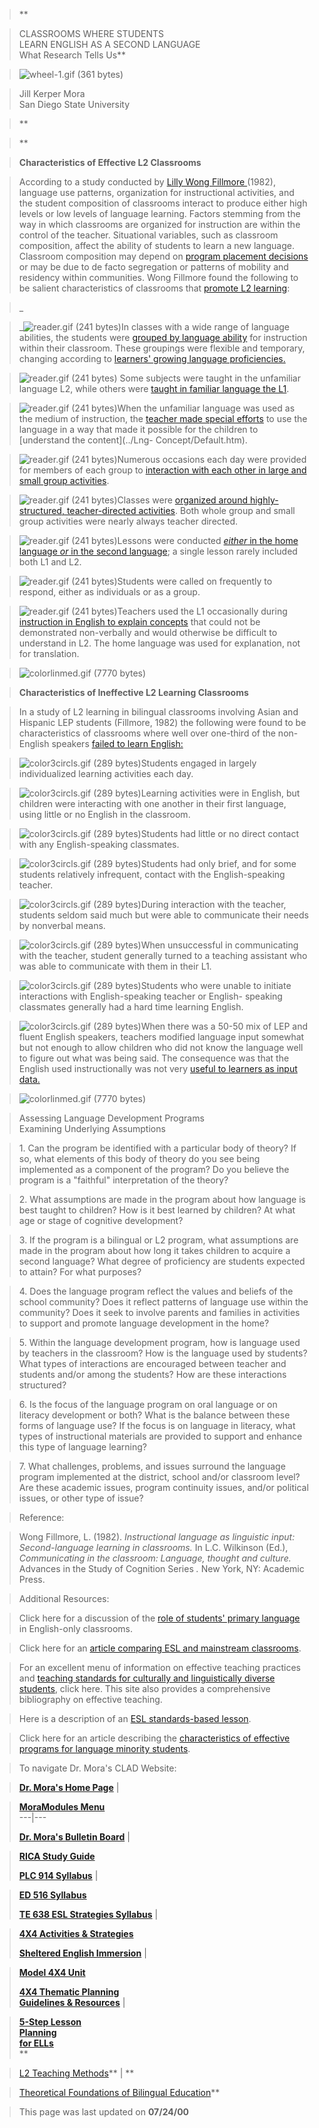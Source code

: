 > **

>

> CLASSROOMS WHERE STUDENTS  
>  LEARN ENGLISH AS A SECOND LANGUAGE  
>  What Research Tells Us**

>

>  
>

> ![wheel-1.gif \(361 bytes\)](../Pictures/wheel-1.gif)

>

>  
>

> Jill Kerper Mora  
>  San Diego State University

>

> **

>

> **

>

> **Characteristics of Effective L2 Classrooms**

>

> According to a study conducted by [Lilly Wong Fillmore
](http://ourworld.compuserve.com/homepages/jwcrawford/fillmor1.htm)(1982),
language use patterns, organization for instructional activities, and the
student composition of classrooms interact to produce either high levels or
low levels of language learning. Factors stemming from the way in which
classrooms are organized for instruction are within the control of the
teacher. Situational variables, such as classroom composition, affect the
ability of students to learn a new language. Classroom composition may depend
on [program placement decisions](../Pages/SEIvCanadian.htm) or may be due to
de facto segregation or patterns of mobility and residency within communities.
Wong Fillmore found the following to be salient characteristics of classrooms
that [promote L2 learning](../LangAssessmtMMdl/Default.htm):

>

> _

>

> _![reader.gif \(241 bytes\)](../Pictures/reader.gif)In classes with a wide
range of language abilities, the students were [grouped by language
ability](../ThemePlanningMMdl/Default.htm) for instruction within their
classroom. These groupings were flexible and temporary, changing according to
[learners' growing language proficiencies.](../NatApprTheory-Eng/Default.htm)

>

> ![reader.gif \(241 bytes\)](../Pictures/reader.gif) Some subjects were
taught in the unfamiliar language L2, while others were [taught in familiar
language the L1](../SpanRdgPPT/Default.htm).

>

> ![reader.gif \(241 bytes\)](../Pictures/reader.gif)When the unfamiliar
language was used as the medium of instruction, the [teacher made special
efforts](../Pages/4X4Guidelines.htm) to use the language in a way that made it
possible for the children to [understand the content](../Lng-
Concept/Default.htm).

>

> ![reader.gif \(241 bytes\)](../Pictures/reader.gif)Numerous occasions each
day were provided for members of each group to [interaction with each other in
large and small group activities](../Pages/4x4activity.htm).

>

> ![reader.gif \(241 bytes\)](../Pictures/reader.gif)Classes were [organized
around highly-structured, teacher-directed
activities](../CsrmOrgMMdl/Default.htm). Both whole group and small group
activities were nearly always teacher directed.

>

> ![reader.gif \(241 bytes\)](../Pictures/reader.gif)Lessons were conducted
[_either_ in the home language _or_ in the second
language](../TransitionMMdl/Default.htm); a single lesson rarely included both
L1 and L2.

>

> ![reader.gif \(241 bytes\)](../Pictures/reader.gif)Students were called on
frequently to respond, either as individuals or as a group.

>

> ![reader.gif \(241 bytes\)](../Pictures/reader.gif)Teachers used the L1
occasionally during [instruction in English to explain
concepts](../ConceptsTch.htm) that could not be demonstrated non-verbally and
would otherwise be difficult to understand in L2. The home language was used
for explanation, not for translation.

>

> ![colorlinmed.gif \(7770 bytes\)](../Pictures/colorlinmed.gif)

>

> **Characteristics of Ineffective L2 Learning Classrooms**

>

> In a study of L2 learning in bilingual classrooms involving Asian and
Hispanic LEP students (Fillmore, 1982) the following were found to be
characteristics of classrooms where well over one-third of the non-English
speakers [ failed to learn English:](../SAT9analysis.htm)

>

> ![color3circls.gif \(289 bytes\)](../Pictures/color3circls.gif)Students
engaged in largely individualized learning activities each day.

>

> ![color3circls.gif \(289 bytes\)](../Pictures/color3circls.gif)Learning
activities were in English, but children were interacting with one another in
their first language, using little or no English in the classroom.

>

> ![color3circls.gif \(289 bytes\)](../Pictures/color3circls.gif)Students had
little or no direct contact with any English-speaking classmates.

>

> ![color3circls.gif \(289 bytes\)](../Pictures/color3circls.gif)Students had
only brief, and for some students relatively infrequent, contact with the
English-speaking teacher.

>

> ![color3circls.gif \(289 bytes\)](../Pictures/color3circls.gif)During
interaction with the teacher, students seldom said much but were able to
communicate their needs by nonverbal means.

>

> ![color3circls.gif \(289 bytes\)](../Pictures/color3circls.gif)When
unsuccessful in communicating with the teacher, student generally turned to a
teaching assistant who was able to communicate with them in their L1.

>

> ![color3circls.gif \(289 bytes\)](../Pictures/color3circls.gif)Students who
were unable to initiate interactions with English-speaking teacher or English-
speaking classmates generally had a hard time learning English.

>

> ![color3circls.gif \(289 bytes\)](../Pictures/color3circls.gif)When there
was a 50-50 mix of LEP and fluent English speakers, teachers modified language
input somewhat but not enough to allow children who did not know the language
well to figure out what was being said. The consequence was that the English
used instructionally was not very [useful to learners as input
data.](../TheoryBEMMdl/Default.htm)

>

> ![colorlinmed.gif \(7770 bytes\)](../Pictures/colorlinmed.gif)

>

> Assessing Language Development Programs  
>  Examining Underlying Assumptions

>

> 1\. Can the program be identified with a particular body of theory? If so,
what elements of this body of theory do you see being implemented as a
component of the program? Do you believe the program is a "faithful"
interpretation of the theory?

>

> 2\. What assumptions are made in the program about how language is best
taught to children? How is it best learned by children? At what age or stage
of cognitive development?

>

> 3\. If the program is a bilingual or L2 program, what assumptions are made
in the program about how long it takes children to acquire a second language?
What degree of proficiency are students expected to attain? For what purposes?

>

> 4\. Does the language program reflect the values and beliefs of the school
community? Does it reflect patterns of language use within the community? Does
it seek to involve parents and families in activities to support and promote
language development in the home?

>

> 5\. Within the language development program, how is language used by
teachers in the classroom? How is the language used by students? What types of
interactions are encouraged between teacher and students and/or among the
students? How are these interactions structured?

>

> 6\. Is the focus of the language program on oral language or on literacy
development or both? What is the balance between these forms of language use?
If the focus is on language in literacy, what types of instructional materials
are provided to support and enhance this type of language learning?

>

> 7\. What challenges, problems, and issues surround the language program
implemented at the district, school and/or classroom level? Are these academic
issues, program continuity issues, and/or political issues, or other type of
issue?

>

> Reference:

>

> Wong Fillmore, L. (1982). _Instructional language as linguistic input:
Second-language learning in classrooms._ In L.C. Wilkinson (Ed.),
_Communicating in the classroom: Language, thought and culture._ Advances in
the Study of Cognition Series _._ New York, NY: Academic Press.

>

> Additional Resources:

>

> Click here for a discussion of the [role of students' primary
language](http://www.ncbe.gwu.edu/miscpubs/tesol/tesolquarterly/lucas.htm) in
English-only classrooms.

>

> Click here for an [article comparing ESL and mainstream
classrooms](http://www.ncbe.gwu.edu/miscpubs/tesol/tesolquarterly/harklau.htm).

>

> For an excellent menu of information on effective teaching practices and
[teaching standards for culturally and linguistically diverse
students](http://www.crede.ucsc.edu/HomePage/Standards/StandIndic/stand_indic.html),
click here. This site also provides a comprehensive bibliography on effective
teaching.

>

> Here is a description of an [ESL standards-based
lesson](http://www.tesol.edu/assoc/k12standards/articles/eslart9902.html).

>

> Click here for an article describing the [characteristics of effective
programs for language minority
students](http://www.ncbe.gwu.edu/miscpubs/jeilms/vol15/appraisi.htm).

>

>  
>

> To navigate Dr. Mora's CLAD Website:

>

>  
>

> **[Dr. Mora's Home Page](../Default.htm)** |

>

>   **[MoraModules Menu](default.htm)**  
> ---|---  
>  
> **[Dr. Mora's Bulletin Board](../bboard.htm)** |

>

> **[RICA Study Guide](../RICAprep.htm)**  
>  
> **[PLC 914 Syllabus](../Pages/914Sylb.htm)** |

>

> **[ED 516 Syllabus](../Pages/516Sylb.htm)**  
>  
> [**TE 638 ESL Strategies Syllabus**](../Pages/ESLStrat638Sylb.htm) |

>

> [**4X4 Activities & Strategies**](../Pages/4x4activity.htm)  
>  
> [**Sheltered English Immersion**](../Pages/SEIvCanadian.htm) |

>

> **[Model 4X4 Unit](../4X4UnitScience.htm)**  
>  
> [**4X4 Thematic Planning  
>  Guidelines  & Resources**](../Pages/4X4Guidelines.htm) |

>

> [**5-Step Lesson  
>  Planning  
>  for ELLs**](../5StepELL/Default.htm)  
> **

>

> [L2 Teaching Methods](../ALMMethods.htm)** | **

>

> [Theoretical Foundations of Bilingual
Education](../TheoryBEMMdl/Default.htm)**  
>  
>  
>

> This page was last updated on **07/24/00**

>

>  

